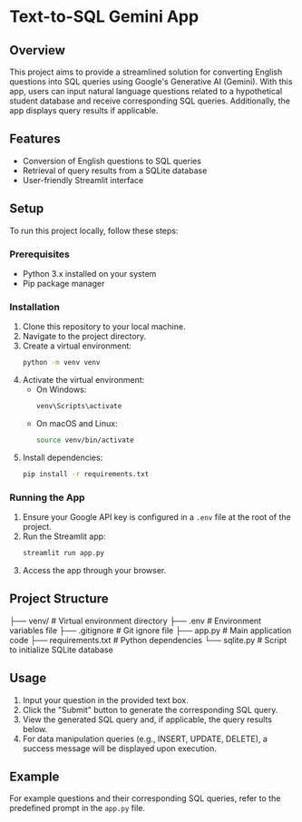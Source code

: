 # Text-to-SQL Gemini App

## Overview
This project aims to provide a streamlined solution for converting English questions into SQL queries using Google's Generative AI (Gemini). With this app, users can input natural language questions related to a hypothetical student database and receive corresponding SQL queries. Additionally, the app displays query results if applicable.

## Features
- Conversion of English questions to SQL queries
- Retrieval of query results from a SQLite database
- User-friendly Streamlit interface

## Setup
To run this project locally, follow these steps:

### Prerequisites
- Python 3.x installed on your system
- Pip package manager

### Installation
1. Clone this repository to your local machine.
2. Navigate to the project directory.
3. Create a virtual environment:
    ```bash
    python -m venv venv
    ```
4. Activate the virtual environment:
    - On Windows:
        ```bash
        venv\Scripts\activate
        ```
    - On macOS and Linux:
        ```bash
        source venv/bin/activate
        ```
5. Install dependencies:
    ```bash
    pip install -r requirements.txt
    ```

### Running the App
1. Ensure your Google API key is configured in a `.env` file at the root of the project.
2. Run the Streamlit app:
    ```bash
    streamlit run app.py
    ```
3. Access the app through your browser.

## Project Structure
├── venv/ # Virtual environment directory
├── .env # Environment variables file
├── .gitignore # Git ignore file
├── app.py # Main application code
├── requirements.txt # Python dependencies
└── sqlite.py # Script to initialize SQLite database


## Usage
1. Input your question in the provided text box.
2. Click the "Submit" button to generate the corresponding SQL query.
3. View the generated SQL query and, if applicable, the query results below.
4. For data manipulation queries (e.g., INSERT, UPDATE, DELETE), a success message will be displayed upon execution.

## Example
For example questions and their corresponding SQL queries, refer to the predefined prompt in the `app.py` file.

